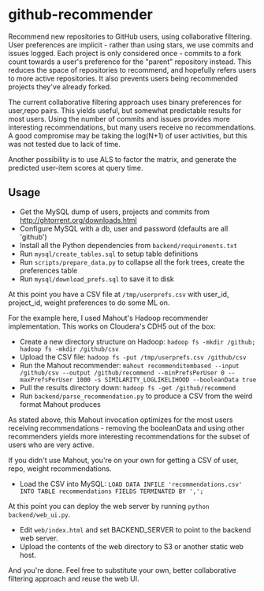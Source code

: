 github-recommender
==================

Recommend new repositories to GitHub users, using collaborative filtering. User preferences are implicit - rather than using stars, we use commits and issues logged. Each project is only considered once - commits to a fork count towards a user's preference for the "parent" repository instead. This reduces the space of repositories to recommend, and hopefully refers users to more active repositories. It also prevents users being recommended projects they've already forked. 

The current collaborative filtering approach uses binary preferences for user,repo pairs. This yields useful, but somewhat predictable results for most users. Using the number of commits and issues provides more interesting recommendations, but many users receive no recommendations. A good compromise may be taking the log(N+1) of user activities, but this was not tested due to lack of time.

Another possibility is to use ALS to factor the matrix, and generate the predicted user-item scores at query time. 

Usage
----

- Get the MySQL dump of users, projects and commits from http://ghtorrent.org/downloads.html
- Configure MySQL with a db, user and password (defaults are all 'github')
- Install all the Python dependencies from `backend/requirements.txt`
- Run `mysql/create_tables.sql` to setup table definitions
- Run `scripts/prepare_data.py` to collapse all the fork trees, create the preferences table
- Run `mysql/download_prefs.sql` to save it to disk

At this point you have a CSV file at `/tmp/userprefs.csv` with user_id, project_id, weight preferences to do some ML on.

For the example here, I used Mahout's Hadoop recommender implementation. This works on Cloudera's CDH5 out of the box:

- Create a new directory structure on Hadoop: `hadoop fs -mkdir /github; hadoop fs -mkdir /github/csv`
- Upload the CSV file: `hadoop fs -put /tmp/userprefs.csv /github/csv`
- Run the Mahout recommender: `mahout recommenditembased --input /github/csv --output /github/recommend --minPrefsPerUser 0 --maxPrefsPerUser 1000 -s SIMILARITY_LOGLIKELIHOOD --booleanData true`
- Pull the results directory down: `hadoop fs -get /github/recommend`
- Run `backend/parse_recommendation.py` to produce a CSV from the weird format Mahout produces

As stated above, this Mahout invocation optimizes for the most users receiving recommendations - removing the booleanData and using other recommenders yields more interesting recommendations for the subset of users who are very active.

If you didn't use Mahout, you're on your own for getting a CSV of user, repo, weight recommendations.

- Load the CSV into MySQL: `LOAD DATA INFILE 'recommendations.csv' INTO TABLE recommendations FIELDS TERMINATED BY ',';`

At this point you can deploy the web server by running `python backend/web_ui.py`. 

- Edit `web/index.html` and set BACKEND_SERVER to point to the backend web server. 
- Upload the contents of the web directory to S3 or another static web host.

And you're done. Feel free to substitute your own, better collaborative filtering approach and reuse the web UI. 
